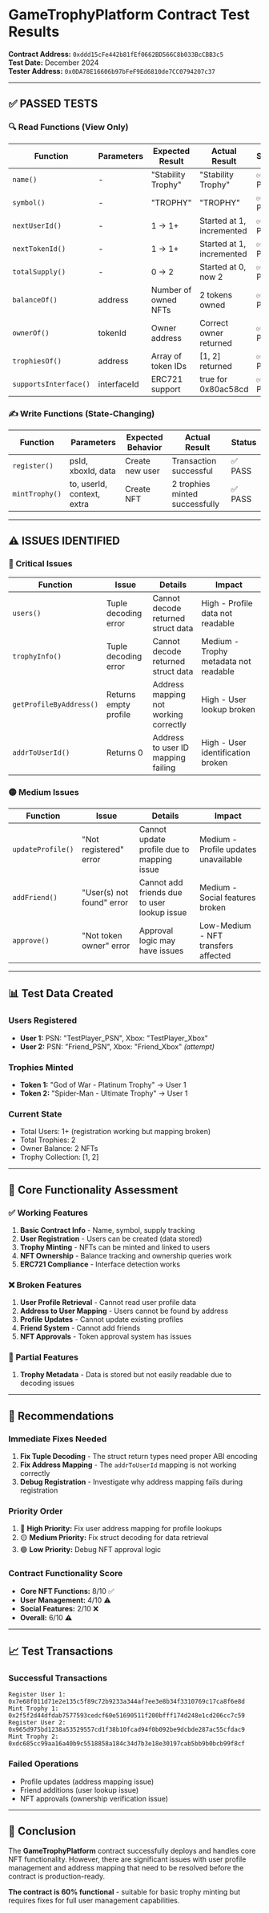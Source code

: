 # GameTrophyPlatform Contract Test Results

**Contract Address:** `0xddd15cFe442b81fEf0662BD566C8b033BcCBB3c5`  
**Test Date:** December 2024  
**Tester Address:** `0x0DA78E16606b97bFeF9Ed6810de7CC0794207c37`

---

## ✅ PASSED TESTS

### 🔍 Read Functions (View Only)

| Function | Parameters | Expected Result | Actual Result | Status |
|----------|------------|-----------------|---------------|---------|
| `name()` | - | "Stability Trophy" | "Stability Trophy" | ✅ PASS |
| `symbol()` | - | "TROPHY" | "TROPHY" | ✅ PASS |
| `nextUserId()` | - | 1 → 1+ | Started at 1, incremented | ✅ PASS |
| `nextTokenId()` | - | 1 → 1+ | Started at 1, incremented | ✅ PASS |
| `totalSupply()` | - | 0 → 2 | Started at 0, now 2 | ✅ PASS |
| `balanceOf()` | address | Number of owned NFTs | 2 tokens owned | ✅ PASS |
| `ownerOf()` | tokenId | Owner address | Correct owner returned | ✅ PASS |
| `trophiesOf()` | address | Array of token IDs | [1, 2] returned | ✅ PASS |
| `supportsInterface()` | interfaceId | ERC721 support | true for 0x80ac58cd | ✅ PASS |

### ✍️ Write Functions (State-Changing)

| Function | Parameters | Expected Behavior | Actual Result | Status |
|----------|------------|-------------------|---------------|---------|
| `register()` | psId, xboxId, data | Create new user | Transaction successful | ✅ PASS |
| `mintTrophy()` | to, userId, context, extra | Create NFT | 2 trophies minted successfully | ✅ PASS |

---

## ⚠️ ISSUES IDENTIFIED

### 🔴 Critical Issues

| Function | Issue | Details | Impact |
|----------|-------|---------|---------|
| `users()` | Tuple decoding error | Cannot decode returned struct data | High - Profile data not readable |
| `trophyInfo()` | Tuple decoding error | Cannot decode returned struct data | Medium - Trophy metadata not readable |
| `getProfileByAddress()` | Returns empty profile | Address mapping not working correctly | High - User lookup broken |
| `addrToUserId()` | Returns 0 | Address to user ID mapping failing | High - User identification broken |

### 🟡 Medium Issues

| Function | Issue | Details | Impact |
|----------|-------|---------|---------|
| `updateProfile()` | "Not registered" error | Cannot update profile due to mapping issue | Medium - Profile updates unavailable |
| `addFriend()` | "User(s) not found" error | Cannot add friends due to user lookup issue | Medium - Social features broken |
| `approve()` | "Not token owner" error | Approval logic may have issues | Low-Medium - NFT transfers affected |

---

## 📊 Test Data Created

### Users Registered
- **User 1:** PSN: "TestPlayer_PSN", Xbox: "TestPlayer_Xbox"
- **User 2:** PSN: "Friend_PSN", Xbox: "Friend_Xbox" *(attempt)*

### Trophies Minted
- **Token 1:** "God of War - Platinum Trophy" → User 1
- **Token 2:** "Spider-Man - Ultimate Trophy" → User 1

### Current State
- Total Users: 1+ (registration working but mapping broken)
- Total Trophies: 2
- Owner Balance: 2 NFTs
- Trophy Collection: [1, 2]

---

## 🔧 Core Functionality Assessment

### ✅ Working Features
1. **Basic Contract Info** - Name, symbol, supply tracking
2. **User Registration** - Users can be created (data stored)
3. **Trophy Minting** - NFTs can be minted and linked to users
4. **NFT Ownership** - Balance tracking and ownership queries work
5. **ERC721 Compliance** - Interface detection works

### ❌ Broken Features
1. **User Profile Retrieval** - Cannot read user profile data
2. **Address to User Mapping** - Users cannot be found by address
3. **Profile Updates** - Cannot update existing profiles
4. **Friend System** - Cannot add friends
5. **NFT Approvals** - Token approval system has issues

### 🔄 Partial Features
1. **Trophy Metadata** - Data is stored but not easily readable due to decoding issues

---

## 🎯 Recommendations

### Immediate Fixes Needed
1. **Fix Tuple Decoding** - The struct return types need proper ABI encoding
2. **Fix Address Mapping** - The `addrToUserId` mapping is not working correctly
3. **Debug Registration** - Investigate why address mapping fails during registration

### Priority Order
1. 🔴 **High Priority:** Fix user address mapping for profile lookups
2. 🟡 **Medium Priority:** Fix struct decoding for data retrieval
3. 🟢 **Low Priority:** Debug NFT approval logic

### Contract Functionality Score
- **Core NFT Functions:** 8/10 ✅
- **User Management:** 4/10 ⚠️
- **Social Features:** 2/10 ❌
- **Overall:** 6/10 ⚠️

---

## 📈 Test Transactions

### Successful Transactions
```
Register User 1: 0x7e68f011d71e2e135c5f89c72b9233a344af7ee3e8b34f3310769c17ca8f6e8d
Mint Trophy 1:   0x2f5f2d44dfdab7577593cedcf60e51690511f200bfff174d248e1cd206cc7c59
Register User 2: 0x965d975bd1238a53529557cd1f38b10fcad94f0b092be9dcbde287ac55cfdac9
Mint Trophy 2:   0xdc685cc99aa16a40b9c5518858a184c34d7b3e18e30197cab5bb9b0bcb99f8cf
```

### Failed Operations
- Profile updates (address mapping issue)
- Friend additions (user lookup issue)
- NFT approvals (ownership verification issue)

---

## 🏁 Conclusion

The **GameTrophyPlatform** contract successfully deploys and handles core NFT functionality. However, there are significant issues with user profile management and address mapping that need to be resolved before the contract is production-ready.

**The contract is 60% functional** - suitable for basic trophy minting but requires fixes for full user management capabilities. 
